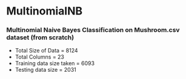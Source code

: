 # MultinomialNB
### Multinomial Naive Bayes Classification on Mushroom.csv dataset (from scratch)

- Total Size of Data = 8124
- Total Columns = 23
- Training data size taken = 6093
- Testing data size = 2031
